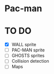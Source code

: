 # Pac-man

# TO DO
- [x] WALL sprite
- [ ] PAC-MAN sprite
- [ ] GHOSTS sprites
- [ ] Collision detection
- [ ] Maps 